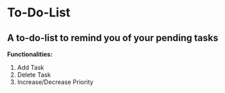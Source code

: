 # To-Do-List

## A to-do-list to remind you of your pending tasks

**Functionalities:**

1. Add Task
2. Delete Task
3. Increase/Decrease Priority
